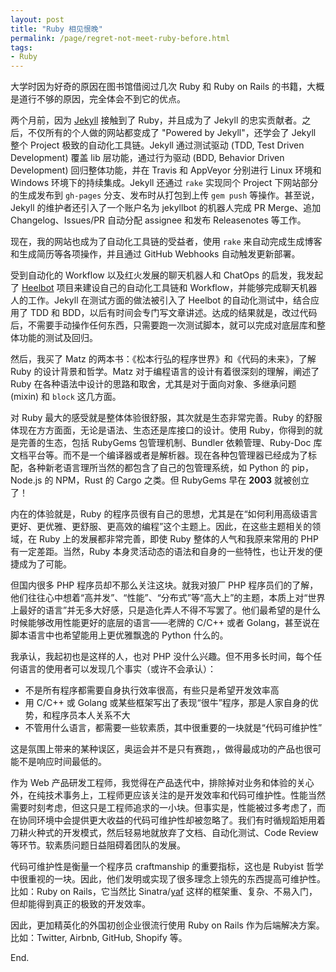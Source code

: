 ```yaml
---
layout: post
title: "Ruby 相见恨晚"
permalink: /page/regret-not-meet-ruby-before.html
tags:
- Ruby
---
```


大学时因为好奇的原因在图书馆借阅过几次 Ruby 和 Ruby on Rails 的书籍，大概是道行不够的原因，完全体会不到它的优点。

两个月前，因为 [Jekyll](https://jekyllrb.com/) 接触到了 Ruby，并且成为了 Jekyll 的忠实贡献者。之后，不仅所有的个人做的网站都变成了 "Powered by Jekyll"，还学会了 Jekyll 整个 Project 极致的自动化工具链。Jekyll 通过测试驱动 (TDD, Test Driven Development) 覆盖 lib 层功能，通过行为驱动 (BDD, Behavior Driven Development) 回归整体功能，并在 Travis 和 AppVeyor 分别进行 Linux 环境和 Windows 环境下的持续集成。Jekyll 还通过 `rake` 实现同个 Project 下网站部分的生成发布到 `gh-pages` 分支、发布时从打包到上传 `gem push` 等操作。甚至说，Jekyll 的维护者还引入了一个账户名为 jekyllbot 的机器人完成 PR Merge、追加 Changelog、Issues/PR 自动分配 assignee 和发布 Releasenotes 等工作。

现在，我的网站也成为了自动化工具链的受益者，使用 `rake` 来自动完成生成博客和生成简历等各项操作，并且通过 GitHub Webhooks 自动触发更新部署。

受到自动化的 Workflow 以及红火发展的聊天机器人和 ChatOps 的启发，我发起了 [Heelbot](https://github.com/crispgm/heelbot) 项目来建设自己的自动化工具链和 Workflow，并能够完成聊天机器人的工作。Jekyll 在测试方面的做法被引入了 Heelbot 的自动化测试中，结合应用了 TDD 和 BDD，以后有时间会专门写文章讲述。达成的结果就是，改过代码后，不需要手动操作任何东西，只需要跑一次测试脚本，就可以完成对底层库和整体功能的测试及回归。

然后，我买了 Matz 的两本书：《松本行弘的程序世界》和《代码的未来》，了解 Ruby 的设计背景和哲学。Matz 对于编程语言的设计有着很深刻的理解，阐述了 Ruby 在各种语法中设计的思路和取舍，尤其是对于面向对象、多继承问题 (mixin) 和 `block` 这几方面。

对 Ruby 最大的感受就是整体体验很舒服，其次就是生态非常完善。Ruby 的舒服体现在方方面面，无论是语法、生态还是库接口的设计。使用 Ruby，你得到的就是完善的生态，包括 RubyGems 包管理机制、Bundler 依赖管理、Ruby-Doc 库文档平台等。而不是一个编译器或者是解析器。现在各种包管理器已经成为了标配，各种新老语言理所当然的都包含了自己的包管理系统，如 Python 的 pip，Node.js 的 NPM，Rust 的 Cargo 之类。但 RubyGems 早在 __2003__ 就被创立了！

内在的体验就是，Ruby 的程序员很有自己的思想，尤其是在“如何利用高级语言更好、更优雅、更舒服、更高效的编程”这个主题上。因此，在这些主题相关的领域，在 Ruby 上的发展都非常完善，即使 Ruby 整体的人气和我原来常用的 PHP 有一定差距。当然，Ruby 本身灵活动态的语法和自身的一些特性，也让开发的便捷成为了可能。

但国内很多 PHP 程序员却不那么关注这块。就我对狼厂 PHP 程序员们的了解，他们往往心中想着“高并发”、“性能”、“分布式”等“高大上”的主题，本质上对“世界上最好的语言”并无多大好感，只是造化弄人不得不写罢了。他们最希望的是什么时候能够改用性能更好的底层的语言——老牌的 C/C++ 或者 Golang，甚至说在脚本语言中也希望能用上更优雅飘逸的 Python 什么的。

我承认，我起初也是这样的人，也对 PHP 没什么兴趣。但不用多长时间，每个任何语言的使用者可以发现几个事实（或许不会承认）：

* 不是所有程序都需要自身执行效率很高，有些只是希望开发效率高
* 用 C/C++ 或 Golang 或某些框架写出了表现“很牛”程序，那是人家自身的优势，和程序员本人关系不大
* 不管用什么语言，都需要一些软素质，其中很重要的一块就是“代码可维护性”

这是氛围上带来的某种误区，奥运会并不是只有赛跑，，做得最成功的产品也很可能不是响应时间最低的。

作为 Web 产品研发工程师，我觉得在产品迭代中，排除掉对业务和体验的关心外，在纯技术事务上，工程师更应该关注的是开发效率和代码可维护性。性能当然需要时刻考虑，但这只是工程师追求的一小块。但事实是，性能被过多考虑了，而在协同环境中会提供更大收益的代码可维护性却被忽略了。我们有时循规蹈矩用着刀耕火种式的开发模式，然后轻易地就放弃了文档、自动化测试、Code Review 等环节。软素质问题日益阻碍着团队的发展。

代码可维护性是衡量一个程序员 craftmanship 的重要指标，这也是 Rubyist 哲学中很重视的一块。因此，他们发明或实现了很多理念上领先的东西提高可维护性。比如：Ruby on Rails，它当然比 Sinatra/[yaf](https://github.com/laruence/yaf) 这样的框架重、复杂、不易入门，但却能得到真正的极致的开发效率。

因此，更加精英化的外国初创企业很流行使用 Ruby on Rails 作为后端解决方案。比如：Twitter, Airbnb, GitHub, Shopify 等。

End.